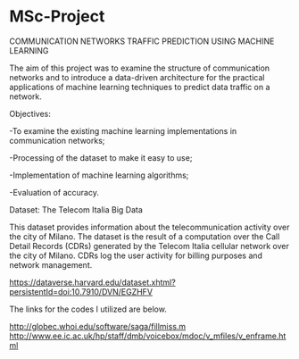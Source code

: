 # MSc-Project
COMMUNICATION NETWORKS TRAFFIC PREDICTION USING MACHINE LEARNING

The aim of this project was to examine the structure of communication networks and to introduce a data-driven architecture for the practical applications of machine learning techniques to predict data traffic on a network. 

Objectives:

-To examine the existing machine learning implementations in communication networks;

-Processing of the dataset to make it easy to use; 

-Implementation of machine learning algorithms;

-Evaluation of accuracy.


Dataset:  The Telecom Italia Big Data

This dataset provides information about the telecommunication activity over the city of Milano. The dataset is the result of a computation over the Call Detail Records (CDRs) generated by the Telecom Italia cellular network over the city of Milano. CDRs log the user activity for billing purposes and network management.

https://dataverse.harvard.edu/dataset.xhtml?persistentId=doi:10.7910/DVN/EGZHFV


The links for the codes I utilized are below.

http://globec.whoi.edu/software/saga/fillmiss.m
http://www.ee.ic.ac.uk/hp/staff/dmb/voicebox/mdoc/v_mfiles/v_enframe.html
